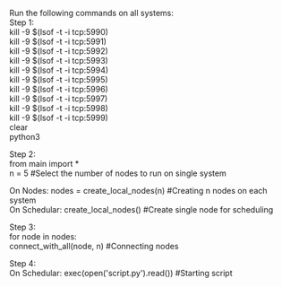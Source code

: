 Run the following commands on all systems:  
Step 1:   
kill -9 $(lsof -t -i tcp:5990)  
kill -9 $(lsof -t -i tcp:5991)  
kill -9 $(lsof -t -i tcp:5992)  
kill -9 $(lsof -t -i tcp:5993)  
kill -9 $(lsof -t -i tcp:5994)  
kill -9 $(lsof -t -i tcp:5995)  
kill -9 $(lsof -t -i tcp:5996)  
kill -9 $(lsof -t -i tcp:5997)  
kill -9 $(lsof -t -i tcp:5998)  
kill -9 $(lsof -t -i tcp:5999)  
clear  
python3  
  
Step 2:  
from main import *  
n = 5 #Select the number of nodes to run on single system  
   
On Nodes: nodes = create_local_nodes(n) #Creating n nodes on each system  
On Schedular: create_local_nodes() #Create single node for scheduling  
  
Step 3:  
for node in nodes:  
		connect_with_all(node, n) #Connecting nodes  
  
Step 4:  
On Schedular: exec(open('script.py').read()) #Starting script  
